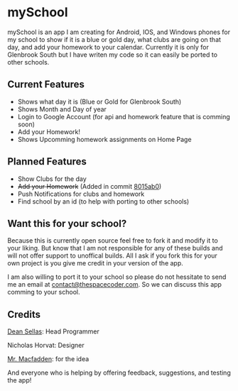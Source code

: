 # mySchool

mySchool is an app I am creating for Android, IOS, and Windows phones for my school to show if it is a blue or gold day, what clubs are going on that day, and add your homework to your calendar. Currently it is only for Glenbrook South but I have writen my code so it can easily be ported to other schools.

## Current Features

* Shows what day it is (Blue or Gold for Glenbrook South)
* Shows Month and Day of year
* Login to Google Account (for api and homework feature that is comming soon)
* Add your Homework!
* Shows Upcomming homework assignments on Home Page

## Planned Features

* Show Clubs for the day
* ~~Add your Homework~~ (Added in commit [8015ab0](https://github.com/TheSpaceCoder/mySchool/commit/8015ab0b95a0d84fc21c2b3fff2640c6a340911d))
* Push Notifications for clubs and homework
* Find school by an id (to help with porting to other schools)

## Want this for your school?

Because this is currently open source feel free to fork it and modify it to your liking. But know that I am not responsible for any of these builds and will not offer support to unoffical builds. All I ask if you fork this for your own project is you give me credit in your version of the app.

I am also willing to port it to your school so please do not hessitate to send me an email at contact@thespacecoder.com. So we can discuss this app comming to your school.

## Credits
<a href="http://thespacecoder.com/" target="_blank">Dean Sellas</a>: Head Programmer

Nicholas Horvat: Designer

<a href="http://www.mmacfadden.com/" target="_blank">Mr. Macfadden</a>: for the idea

And everyone who is helping by offering feedback, suggestions, and testing the app!
